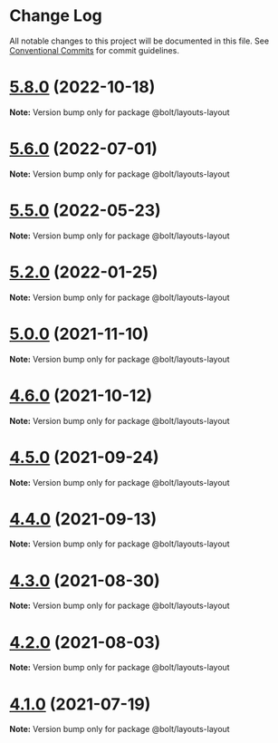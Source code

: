# Change Log

All notable changes to this project will be documented in this file.
See [Conventional Commits](https://conventionalcommits.org) for commit guidelines.

# [5.8.0](http://github.com/bolt-design-system/bolt/tree/master/layouts/components/bolt-layout/compare/v5.7.5...v5.8.0) (2022-10-18)

**Note:** Version bump only for package @bolt/layouts-layout





# [5.6.0](http://github.com/bolt-design-system/bolt/tree/master/layouts/components/bolt-layout/compare/v5.5.0...v5.6.0) (2022-07-01)

**Note:** Version bump only for package @bolt/layouts-layout





# [5.5.0](http://github.com/bolt-design-system/bolt/tree/master/layouts/components/bolt-layout/compare/v5.4.0...v5.5.0) (2022-05-23)

**Note:** Version bump only for package @bolt/layouts-layout





# [5.2.0](http://github.com/bolt-design-system/bolt/tree/master/layouts/components/bolt-layout/compare/v5.1.1...v5.2.0) (2022-01-25)

**Note:** Version bump only for package @bolt/layouts-layout





# [5.0.0](http://github.com/bolt-design-system/bolt/tree/master/layouts/components/bolt-layout/compare/v4.7.0...v5.0.0) (2021-11-10)

**Note:** Version bump only for package @bolt/layouts-layout





# [4.6.0](http://github.com/bolt-design-system/bolt/tree/master/layouts/components/bolt-layout/compare/v4.5.1...v4.6.0) (2021-10-12)

**Note:** Version bump only for package @bolt/layouts-layout





# [4.5.0](http://github.com/bolt-design-system/bolt/tree/master/layouts/components/bolt-layout/compare/v4.4.0...v4.5.0) (2021-09-24)

**Note:** Version bump only for package @bolt/layouts-layout





# [4.4.0](http://github.com/bolt-design-system/bolt/tree/master/layouts/components/bolt-layout/compare/v4.3.0...v4.4.0) (2021-09-13)

**Note:** Version bump only for package @bolt/layouts-layout





# [4.3.0](http://github.com/bolt-design-system/bolt/tree/master/layouts/components/bolt-layout/compare/v4.2.3...v4.3.0) (2021-08-30)

**Note:** Version bump only for package @bolt/layouts-layout





# [4.2.0](http://github.com/bolt-design-system/bolt/tree/master/layouts/components/bolt-layout/compare/v4.1.1...v4.2.0) (2021-08-03)

**Note:** Version bump only for package @bolt/layouts-layout





# [4.1.0](http://github.com/bolt-design-system/bolt/tree/master/layouts/components/bolt-layout/compare/v4.0.2...v4.1.0) (2021-07-19)

**Note:** Version bump only for package @bolt/layouts-layout

